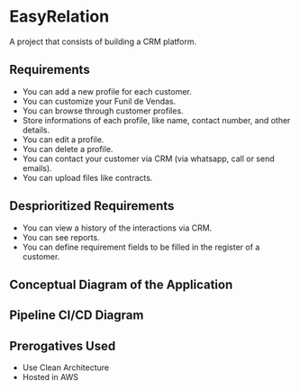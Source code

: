 # EasyRelation
A project that consists of building a CRM platform.

## Requirements
* You can add a new profile for each customer.
* You can customize your Funil de Vendas.
* You can browse through customer profiles.
* Store informations of each profile, like name, contact number, and other details.
* You can edit a profile.
* You can delete a profile.
* You can contact your customer via CRM (via whatsapp, call or send emails).
* You can upload files like contracts.

## Desprioritized Requirements
* You can view a history of the interactions via CRM.
* You can see reports.
* You can define requirement fields to be filled in the register of a customer.

## Conceptual Diagram of the Application

## Pipeline CI/CD Diagram

## Prerogatives Used
 * Use Clean Architecture
 * Hosted in AWS
